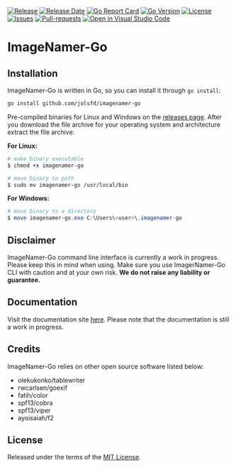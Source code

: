 [![Release](https://img.shields.io/github/v/release/jolsfd/imagenamer-go.svg)](https://github.com/jolsfd/imagenamer-go/releases/latest)
[![Release Date](https://img.shields.io/github/release-date/jolsfd/imagenamer-go.svg)](https://github.com/jolsfd/imagenamer-go/releases/latest)
[![Go Report Card](https://goreportcard.com/badge/github.com/jolsfd/imagenamer-go)](https://goreportcard.com/report/github.com/jolsfd/imagenamer-go)
[![Go Version](https://img.shields.io/github/go-mod/go-version/jolsfd/imagenamer-go.svg)](https://github.com/jolsfd/imagenamer-go)
[![License](https://img.shields.io/github/license/jolsfd/imagenamer-go.svg)](https://github.com/jolsfd/imagenamer-go/blob/main/LICENSE)
[![Issues](https://img.shields.io/github/issues/jolsfd/imagenamer-go.svg)](https://github.com/jolsfd/imagenamer-go/issues/)
[![Pull-requests](https://img.shields.io/github/issues-pr/jolsfd/imagenamer-go.svg)](https://github.com/jolsfd/imagenamer-go/pulls)
[![Open in Visual Studio Code](https://open.vscode.dev/badges/open-in-vscode.svg)](https://open.vscode.dev/jolsfd/imagenamer-go)

# ImageNamer-Go

## Installation

ImageNamer-Go is written in Go, so you can install it through `go install`:

```bash
go install github.com/jolsfd/imagenamer-go
```

Pre-compiled binaries for Linux and Windows on the [releases page](https://github.com/jolsfd/imagenamer-go/releases/latest). After you download the file archive for your operating system and architecture extract the file archive:

**For Linux:**

```bash
# make binary executable
$ chmod +x imagenamer-go

# move binary to path
$ sudo mv imagenamer-go /usr/local/bin
```

**For Windows:**

```powershell
# move binary to a directory
$ move imagenamer-go.exe C:\Users\<user>\.imagenamer-go
```

## Disclaimer

ImageNamer-Go command line interface is currently a work in progress. Please keep this in mind when using.
Make sure you use ImagerNamer-Go CLI with caution and at your own risk. **We do not raise any liability or guarantee.**

## Documentation

Visit the documentation site [here](https://github.com/jolsfd/imagenamer-go/blob/main/docs/README.md). Please note that the documentation is still a work in progress.

## Credits

ImageNamer-Go relies on other open source software listed below:
* olekukonko/tablewriter
* rwcarlsen/goexif
* fatih/color
* spf13/cobra
* spf13/viper
* ayoisaiah/f2

## License

Released under the terms of the [MIT License](https://github.com/jolsfd/imagenamer-go/blob/main/LICENSE).
